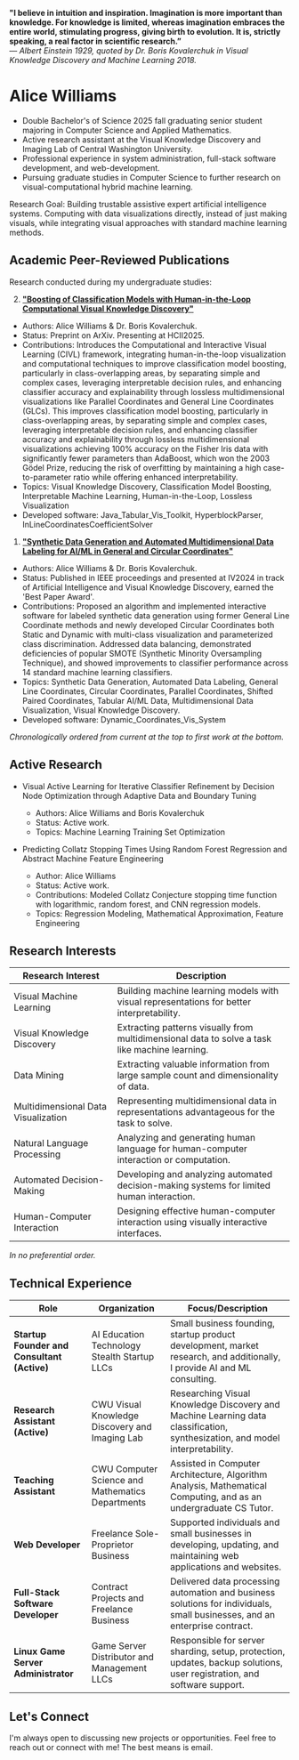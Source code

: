 **"I believe in intuition and inspiration. Imagination is more important than knowledge. For knowledge is limited, whereas imagination embraces the entire world, stimulating progress, giving birth to evolution. It is, strictly speaking, a real factor in scientific research.”**  
― _Albert Einstein 1929, quoted by Dr. Boris Kovalerchuk in Visual Knowledge Discovery and Machine Learning 2018._  

# Alice Williams

- Double Bachelor's of Science 2025 fall graduating senior student majoring in Computer Science and Applied Mathematics.
- Active research assistant at the Visual Knowledge Discovery and Imaging Lab of Central Washington University.
- Professional experience in system administration, full-stack software development, and web-development.
- Pursuing graduate studies in Computer Science to further research on visual-computational hybrid machine learning.

Research Goal: Building trustable assistive expert artificial intelligence systems. Computing with data visualizations directly, instead of just making visuals, while integrating visual approaches with standard machine learning methods.  

## Academic Peer-Reviewed Publications

Research conducted during my undergraduate studies:

2. **["Boosting of Classification Models with Human-in-the-Loop Computational Visual Knowledge Discovery"](https://arxiv.org/abs/2502.07039)**
- Authors: Alice Williams & Dr. Boris Kovalerchuk.
- Status: Preprint on ArXiv. Presenting at HCII2025.
- Contributions: Introduces the Computational and Interactive Visual Learning (CIVL) framework, integrating human-in-the-loop visualization and computational techniques to improve classification model boosting, particularly in class-overlapping areas, by separating simple and complex cases, leveraging interpretable decision rules, and enhancing classifier accuracy and explainability through lossless multidimensional visualizations like Parallel Coordinates and General Line Coordinates (GLCs). This improves classification model boosting, particularly in class-overlapping areas, by separating simple and complex cases, leveraging interpretable decision rules, and enhancing classifier accuracy and explainability through lossless multidimensional visualizations achieving 100% accuracy on the Fisher Iris data with significantly fewer parameters than AdaBoost, which won the 2003 Gödel Prize, reducing the risk of overfitting by maintaining a high case-to-parameter ratio while offering enhanced interpretability.
- Topics: Visual Knowledge Discovery, Classification Model Boosting, Interpretable Machine Learning, Human-in-the-Loop, Lossless Visualization
- Developed software: Java_Tabular_Vis_Toolkit, HyperblockParser, InLineCoordinatesCoefficientSolver

1. **["Synthetic Data Generation and Automated Multidimensional Data Labeling for AI/ML in General and Circular Coordinates"](https://arxiv.org/abs/2409.02079)**
- Authors: Alice Williams & Dr. Boris Kovalerchuk.
- Status: Published in IEEE proceedings and presented at IV2024 in track of Artificial Intelligence and Visual Knowledge Discovery, earned the 'Best Paper Award'.
- Contributions: Proposed an algorithm and implemented interactive software for labeled synthetic data generation using former General Line Coordinate methods and newly developed Circular Coordinates both Static and Dynamic with multi-class visualization and parameterized class discrimination. Addressed data balancing, demonstrated deficiencies of popular SMOTE (Synthetic Minority Oversampling Technique), and showed improvements to classifier performance across 14 standard machine learning classifiers.
- Topics: Synthetic Data Generation, Automated Data Labeling, General Line Coordinates, Circular Coordinates, Parallel Coordinates, Shifted Paired Coordinates, Tabular AI/ML Data, Multidimensional Data Visualization, Visual Knowledge Discovery.
- Developed software: Dynamic_Coordinates_Vis_System

_Chronologically ordered from current at the top to first work at the bottom._

## Active Research

- Visual Active Learning for Iterative Classifier Refinement by Decision Node Optimization through Adaptive Data and Boundary Tuning
  - Authors: Alice Williams and Boris Kovalerchuk
  - Status: Active work.
  - Topics: Machine Learning Training Set Optimization

- Predicting Collatz Stopping Times Using Random Forest Regression and Abstract Machine Feature Engineering
  - Author: Alice Williams
  - Status: Active work.
  - Contributions: Modeled Collatz Conjecture stopping time function with logarithmic, random forest, and CNN regression models.
  - Topics: Regression Modeling, Mathematical Approximation, Feature Engineering

## Research Interests

| Research Interest                     | Description                                                                                    |
|---------------------------------------|------------------------------------------------------------------------------------------------|
| Visual Machine Learning               | Building machine learning models with visual representations for better interpretability.      |
| Visual Knowledge Discovery            | Extracting patterns visually from multidimensional data to solve a task like machine learning. |
| Data Mining                           | Extracting valuable information from large sample count and dimensionality of data.            |
| Multidimensional Data Visualization   | Representing multidimensional data in representations advantageous for the task to solve.      |
| Natural Language Processing           | Analyzing and generating human language for human-computer interaction or computation.         |
| Automated Decision-Making             | Developing and analyzing automated decision-making systems for limited human interaction.      |
| Human-Computer Interaction            | Designing effective human-computer interaction using visually interactive interfaces.          |

_In no preferential order._

## Technical Experience

| Role                                         | Organization                                     | Focus/Description                                                                                                             |
|----------------------------------------------|--------------------------------------------------|-------------------------------------------------------------------------------------------------------------------------------|
| **Startup Founder and Consultant (Active)**  | AI Education Technology Stealth Startup LLCs     | Small business founding, startup product development, market research, and additionally, I provide AI and ML consulting.      |
| **Research Assistant (Active)**              | CWU Visual Knowledge Discovery and Imaging Lab   | Researching Visual Knowledge Discovery and Machine Learning data classification, synthesization, and model interpretability.  |
| **Teaching Assistant**                       | CWU Computer Science and Mathematics Departments | Assisted in Computer Architecture, Algorithm Analysis, Mathematical Computing, and as an undergraduate CS Tutor.              |
| **Web Developer**                            | Freelance Sole-Proprietor Business               | Supported individuals and small businesses in developing, updating, and maintaining web applications and websites.            | 
| **Full-Stack Software Developer**            | Contract Projects and Freelance Business         | Delivered data processing automation and business solutions for individuals, small businesses, and an enterprise contract.    |
| **Linux Game Server Administrator**          | Game Server Distributor and Management LLCs      | Responsible for server sharding, setup, protection, updates, backup solutions, user registration, and software support.       |

## Let's Connect

I'm always open to discussing new projects or opportunities. Feel free to reach out or connect with me! The best means is email.
